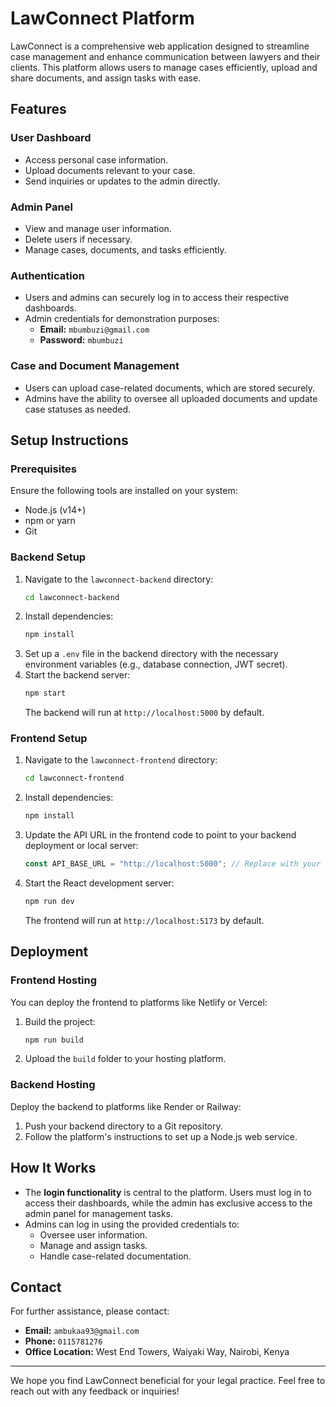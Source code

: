 # LawConnect Platform

LawConnect is a comprehensive web application designed to streamline case management and enhance communication between lawyers and their clients. This platform allows users to manage cases efficiently, upload and share documents, and assign tasks with ease. 

## Features

### User Dashboard
- Access personal case information.
- Upload documents relevant to your case.
- Send inquiries or updates to the admin directly.

### Admin Panel
- View and manage user information.
- Delete users if necessary.
- Manage cases, documents, and tasks efficiently.

### Authentication
- Users and admins can securely log in to access their respective dashboards.
- Admin credentials for demonstration purposes:
  - **Email:** `mbumbuzi@gmail.com`
  - **Password:** `mbumbuzi`

### Case and Document Management
- Users can upload case-related documents, which are stored securely.
- Admins have the ability to oversee all uploaded documents and update case statuses as needed.

## Setup Instructions

### Prerequisites
Ensure the following tools are installed on your system:
- Node.js (v14+)
- npm or yarn
- Git

### Backend Setup
1. Navigate to the `lawconnect-backend` directory:
   ```bash
   cd lawconnect-backend
   ```
2. Install dependencies:
   ```bash
   npm install
   ```
3. Set up a `.env` file in the backend directory with the necessary environment variables (e.g., database connection, JWT secret).
4. Start the backend server:
   ```bash
   npm start
   ```
   The backend will run at `http://localhost:5000` by default.

### Frontend Setup
1. Navigate to the `lawconnect-frontend` directory:
   ```bash
   cd lawconnect-frontend
   ```
2. Install dependencies:
   ```bash
   npm install
   ```
3. Update the API URL in the frontend code to point to your backend deployment or local server:
   ```javascript
   const API_BASE_URL = "http://localhost:5000"; // Replace with your backend URL if hosted
   ```
4. Start the React development server:
   ```bash
   npm run dev
   ```
   The frontend will run at `http://localhost:5173` by default.

## Deployment

### Frontend Hosting
You can deploy the frontend to platforms like Netlify or Vercel:
1. Build the project:
   ```bash
   npm run build
   ```
2. Upload the `build` folder to your hosting platform.

### Backend Hosting
Deploy the backend to platforms like Render or Railway:
1. Push your backend directory to a Git repository.
2. Follow the platform's instructions to set up a Node.js web service.

## How It Works
- The **login functionality** is central to the platform. Users must log in to access their dashboards, while the admin has exclusive access to the admin panel for management tasks.
- Admins can log in using the provided credentials to:
  - Oversee user information.
  - Manage and assign tasks.
  - Handle case-related documentation.

## Contact
For further assistance, please contact:
- **Email:** `ambukaa93@gmail.com`
- **Phone:** `0115781276`
- **Office Location:** West End Towers, Waiyaki Way, Nairobi, Kenya

---
We hope you find LawConnect beneficial for your legal practice. Feel free to reach out with any feedback or inquiries!
